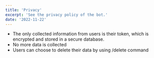 ```yaml
---
title: 'Privacy'
excerpt: 'See the privacy policy of the bot.'
date: '2022-11-22'
---
```


- The only collected information from users is their token, which is encrypted and stored in a secure database.
- No more data is collected
- Users can choose to delete their data by using /delete command
